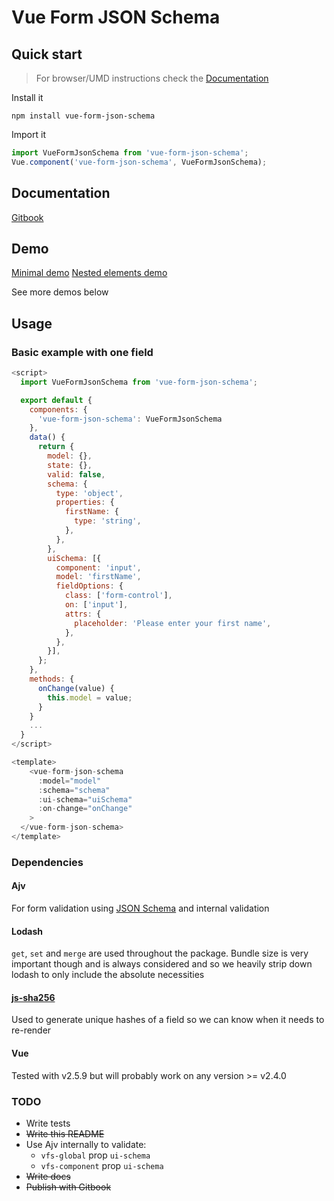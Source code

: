 # Vue Form JSON Schema


## Quick start

> For browser/UMD instructions check the [Documentation](#Documentation)

Install it

`npm install vue-form-json-schema`

Import it

```js
import VueFormJsonSchema from 'vue-form-json-schema';
Vue.component('vue-form-json-schema', VueFormJsonSchema);
```

## Documentation

[Gitbook](https://jarvelov.gitbooks.io/vue-form-json-schema)

## Demo

[Minimal demo](https://www.webpackbin.com/bins/-L0_48pIxbUFNG8f87pI)
[Nested elements demo](https://www.webpackbin.com/bins/-L0_5kwqJixNYqtpiYxd])

See more demos below

## Usage

### Basic example with one field

```js
<script>
  import VueFormJsonSchema from 'vue-form-json-schema';

  export default {
    components: {
      'vue-form-json-schema': VueFormJsonSchema
    },
    data() {
      return {
        model: {},
        state: {},
        valid: false,
        schema: {
          type: 'object',
          properties: {
            firstName: {
              type: 'string',
            },
          },
        },
        uiSchema: [{
          component: 'input',
          model: 'firstName',
          fieldOptions: {
            class: ['form-control'],
            on: ['input'],
            attrs: {
              placeholder: 'Please enter your first name',
            },
          },
        }],
      };
    },
    methods: {
      onChange(value) {
        this.model = value;
      }
    }
    ...
  }
</script>

<template>
    <vue-form-json-schema
      :model="model"
      :schema="schema"
      :ui-schema="uiSchema"
      :on-change="onChange"
    >
  </vue-form-json-schema>
</template>
```

### Dependencies

#### Ajv
For form validation using [JSON Schema](http://json-schema.org/) and internal validation

#### Lodash
`get`, `set` and `merge` are used throughout the package.
Bundle size is very important though and is always considered and so we heavily strip down lodash to only include the absolute necessities

#### [js-sha256](https://github.com/emn178/js-sha256)

Used to generate unique hashes of a field so we can know when it needs to re-render

#### Vue

Tested with v2.5.9 but will probably work on any version >= v2.4.0

### TODO

* Write tests
* ~~Write this README~~
* Use Ajv internally to validate:
  * `vfs-global` prop `ui-schema`
  * `vfs-component` prop `ui-schema`
* ~~Write docs~~
* ~~Publish with Gitbook~~
